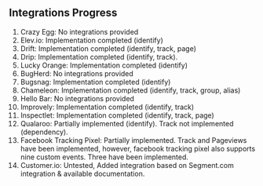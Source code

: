 Integrations Progress
--------------------------------------------

1. Crazy Egg: No integrations provided
2. Elev.io: Implementation completed (identify)
3. Drift: Implementation completed (identify, track, page)
4. Drip: Implementation completed (identify, track).
5. Lucky Orange: Implementation completed (identify)
6. BugHerd: No integrations provided
7. Bugsnag: Implementation completed (identify)
8. Chameleon: Implementation completed (identify, track, group, alias)
9. Hello Bar: No integrations provided
10. Improvely: Implementation completed (identify, track)
11. Inspectlet: Implementation completed (identify, track, page)
12. Qualaroo: Partially implemented (identify). Track not implemented (dependency).
13. Facebook Tracking Pixel: Partially implemented. Track and Pageviews have been implemented, however, facebook tracking pixel also supports nine custom events. Three have been implemented.
14. Customer.io: Untested, Added integration based on Segment.com integration & available documentation.
